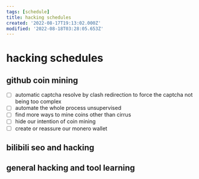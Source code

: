 ```yaml
---
tags: [schedule]
title: hacking schedules
created: '2022-08-17T19:13:02.000Z'
modified: '2022-08-18T03:28:05.653Z'
---
```


# hacking schedules

## github coin mining
- [ ] automatic captcha resolve by clash redirection to force the captcha not being too complex
- [ ] automate the whole process unsupervised
- [ ] find more ways to mine coins other than cirrus
- [ ] hide our intention of coin mining
- [ ] create or reassure our monero wallet

## bilibili seo and hacking

## general hacking and tool learning
